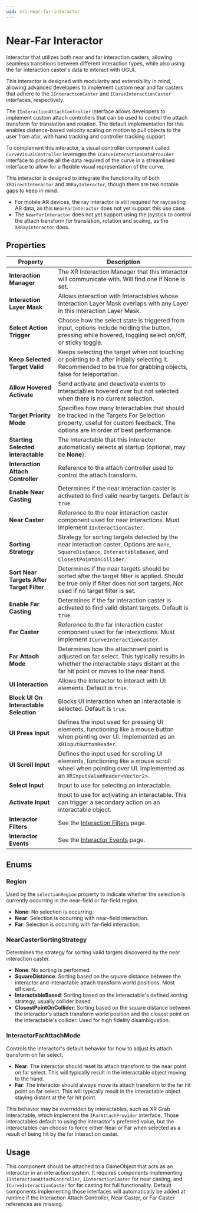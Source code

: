 ```yaml
---
uid: xri-near-far-interactor
---
```

# Near-Far Interactor

Interactor that utilizes both near and far interaction casters, allowing seamless transitions between different
interaction types, while also using the far interaction caster's data to interact with UGUI.

This interactor is designed with modularity and extensibility in mind, allowing advanced developers to implement custom near and far casters that adhere to the `IInteractionCaster` and `ICurveInteractionCaster` interfaces, respectively.

The `IInteractionAttachController` interface allows developers to implement custom attach controllers that can be used to control the attach transform for translation and rotation.
The default implementation for this enables distance-based velocity scaling on motion to pull objects to the user from afar, with hand tracking and controller tracking support.

To complement this interactor, a visual controller component called `CurveVisualController` leverages the `ICurveInteractionDataProvider` interface to provide all the data required of the curve in a streamlined interface to allow for a flexible visual representation of the curve.

This interactor is designed to integrate the functionality of both `XRDirectInteractor` and `XRRayInteractor`, though there are two notable gaps to keep in mind.
- For mobile AR devices, the ray interactor is still required for raycasting AR data, as this `NearFarInteractor` does not yet support this use case.
- The `NearFarInteractor` does not yet support using the joystick to control the attach transform for translation, rotation and scaling, as the `XRRayInteractor` does.

## Properties

| **Property**                              | **Description**                                                                                                                                                               |
|-------------------------------------------|-------------------------------------------------------------------------------------------------------------------------------------------------------------------------------|
| **Interaction Manager**                   | The XR Interaction Manager that this Interactor will communicate with. Will find one if None is set.                                                                          |
| **Interaction Layer Mask**                | Allows interaction with Interactables whose Interaction Layer Mask overlaps with any Layer in this Interaction Layer Mask.                                                    |
| **Select Action Trigger**                 | Choose how the select state is triggered from input, options include holding the button, pressing while hovered, toggling select on/off, or sticky toggle.                    |
| **Keep Selected Target Valid**            | Keeps selecting the target when not touching or pointing to it after initially selecting it. Recommended to be true for grabbing objects, false for teleportation.            |
| **Allow Hovered Activate**                | Send activate and deactivate events to interactables hovered over but not selected when there is no current selection.                                                        |
| **Target Priority Mode**                  | Specifies how many Interactables that should be tracked in the Targets For Selection property, useful for custom feedback. The options are in order of best performance.      |
| **Starting Selected Interactable**        | The Interactable that this Interactor automatically selects at startup (optional, may be **None**).                                                                           |
| **Interaction Attach Controller**         | Reference to the attach controller used to control the attach transform.                                                                                                      |
| **Enable Near Casting**                   | Determines if the near interaction caster is activated to find valid nearby targets. Default is `true`.                                                                       |
| **Near Caster**                           | Reference to the near interaction caster component used for near interactions. Must implement `IInteractionCaster`.                                                           |
| **Sorting Strategy**                      | Strategy for sorting targets detected by the near interaction caster. Options are `None`, `SquareDistance`, `InteractableBased`, and `ClosestPointOnCollider`.                |
| **Sort Near Targets After Target Filter** | Determines if the near targets should be sorted after the target filter is applied. Should be true only if filter does not sort targets. Not used if no target filter is set. |
| **Enable Far Casting**                    | Determines if the far interaction caster is activated to find valid distant targets. Default is `true`.                                                                       |
| **Far Caster**                            | Reference to the far interaction caster component used for far interactions. Must implement `ICurveInteractionCaster`.                                                        |
| **Far Attach Mode**                       | Determines how the attachment point is adjusted on far select. This typically results in whether the interactable stays distant at the far hit point or moves to the near hand. |
| **UI Interaction**                        | Allows the Interactor to interact with UI elements. Default is `true`.                                                                                                        |
| **Block UI On Interactable Selection**    | Blocks UI interaction when an interactable is selected. Default is `true`.                                                                                                    |
| **UI Press Input**                        | Defines the input used for pressing UI elements, functioning like a mouse button when pointing over UI. Implemented as an `XRInputButtonReader`.                              |
| **UI Scroll Input**                       | Defines the input used for scrolling UI elements, functioning like a mouse scroll wheel when pointing over UI. Implemented as an `XRInputValueReader<Vector2>`.               |
| **Select Input**                          | Input to use for selecting an interactable.                                                                                                                                   |
| **Activate Input**                        | Input to use for activating an interactable. This can trigger a secondary action on an interactable object.                                                                   |
| **Interactor Filters**                    | See the [Interaction Filters](interaction-filters.md) page.                                                                                                                   |
| **Interactor Events**                     | See the [Interactor Events](interactor-events.md) page.                                                                                                                       |

## Enums

### Region

Used by the `selectionRegion` property to indicate whether the selection is currently occurring in the near-field or far-field region.

- **None**: No selection is occurring.
- **Near**: Selection is occurring with near-field interaction.
- **Far**: Selection is occurring with far-field interaction.

### NearCasterSortingStrategy

Determines the strategy for sorting valid targets discovered by the near interaction caster.

- **None**: No sorting is performed.
- **SquareDistance**: Sorting based on the square distance between the interactor and interactable attach transform world positions. Most efficient.
- **InteractableBased**: Sorting based on the interactable's defined sorting strategy, usually collider based.
- **ClosestPointOnCollider**: Sorting based on the square distance between the interactor's attach transform world position and the closest point on the interactable's collider. Used for high fidelity disambiguation.

### InteractorFarAttachMode

Controls the interactor's default behavior for how to adjust its attach transform on far select.

- **Near**: The interactor should reset its attach transform to the near point on far select. This will typically result in the interactable object moving to the hand.
- **Far**: The interactor should always move its attach transform to the far hit point on far select. This will typically result in the interactable object staying distant at the far hit point.

This behavior may be overridden by interactables, such as XR Grab Interactable, which implement the `IFarAttachProvider` interface. Those interactables default to using the interactor's preferred value, but the interactables can choose to force either Near or Far when selected as a result of being hit by the far interaction caster.

## Usage

This component should be attached to a GameObject that acts as an interactor in an interaction system. It requires components implementing `IInteractionAttachController`, `IInteractionCaster` for near casting, and `ICurveInteractionCaster` for far casting for full functionality. Default components implementing those interfaces will automatically be added at runtime if the Interaction Attach Controller, Near Caster, or Far Caster references are missing.
